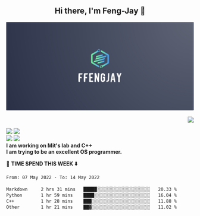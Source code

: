 <h2 align="center"> Hi there, I'm Feng-Jay 👋 </h2>  

![](https://github.com/Feng-Jay/DataStruct/blob/master/Image/1.png)  

<img align="right" src="https://github-readme-stats.vercel.app/api?username=Feng-Jay&show_icons=true&icon_color=CE1D2D&text_color=718096&bg_color=ffffff&hide_title=true" />


&emsp;

![](https://visitor-badge.glitch.me/badge?page_id=Feng-Jay.readme)
![](https://img.shields.io/badge/Concentrate-Cpp-blue)  
![](https://img.shields.io/badge/Rust-primer-orange)
![](https://img.shields.io/badge/Target-OS-9cf)  
**I am working on Mit's lab and C++**  
**I am trying to be an excellent OS programmer.**  


📘 **TIME SPEND THIS WEEK ⬇️**
<!--START_SECTION:waka-->

```text
From: 07 May 2022 - To: 14 May 2022

Markdown     2 hrs 31 mins   █████░░░░░░░░░░░░░░░░░░░░   20.33 %
Python       1 hr 59 mins    ████░░░░░░░░░░░░░░░░░░░░░   16.04 %
C++          1 hr 28 mins    ███░░░░░░░░░░░░░░░░░░░░░░   11.88 %
Other        1 hr 21 mins    ██▓░░░░░░░░░░░░░░░░░░░░░░   11.02 %
```

<!--END_SECTION:waka-->
